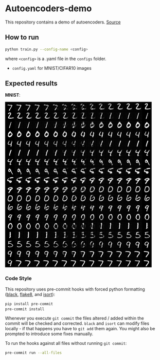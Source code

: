 # Autoencoders-demo

This repository contains a demo of autoencoders. [Source](https://github.com/dariocazzani/pytorch-AE)

## How to run

```sh
python train.py --config-name <config>
```

where `<config>` is a .yaml file in the `configs` folder.
- `config.yaml` for MNIST/CIFAR10 images

## Expected results
**MNIST**:

![expected result](screenshots/expected.png)

### Code Style

This repository uses pre-commit hooks with forced python formatting ([black](https://github.com/psf/black),
[flake8](https://flake8.pycqa.org/en/latest/), and [isort](https://pycqa.github.io/isort/)):

```sh
pip install pre-commit
pre-commit install
```

Whenever you execute `git commit` the files altered / added within the commit will be checked and corrected.
`black` and `isort` can modify files locally - if that happens you have to `git add` them again.
You might also be prompted to introduce some fixes manually.

To run the hooks against all files without running `git commit`:

```sh
pre-commit run --all-files
```
